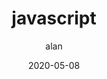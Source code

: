 ---
title: javascript  # title (required)
date: 2020-05-08  # publish date (optional)
author: alan  # author (optional, will use `themeConfig.personalInfo.name` as default if it is not specified)
---